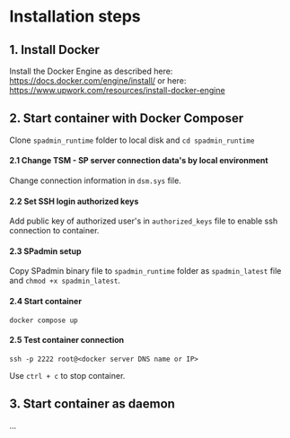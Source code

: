 # Installation steps
## 1. Install Docker
Install the Docker Engine as described here: https://docs.docker.com/engine/install/
or here: https://www.upwork.com/resources/install-docker-engine

## 2. Start container with Docker Composer
Clone `spadmin_runtime` folder to local disk and `cd spadmin_runtime`

#### 2.1 Change TSM - SP server connection data's by local environment
Change connection information in `dsm.sys` file.

#### 2.2 Set SSH login authorized keys
Add public key of authorized user's in `authorized_keys` file to enable ssh connection to container.

#### 2.3 SPadmin setup
Copy SPadmin binary file to `spadmin_runtime` folder as `spadmin_latest` file and `chmod +x spadmin_latest`.

#### 2.4 Start container
`docker compose up`

#### 2.5 Test container connection
`ssh -p 2222 root@<docker server DNS name or IP>`

Use `ctrl + c` to stop container.

## 3. Start container as daemon
...
